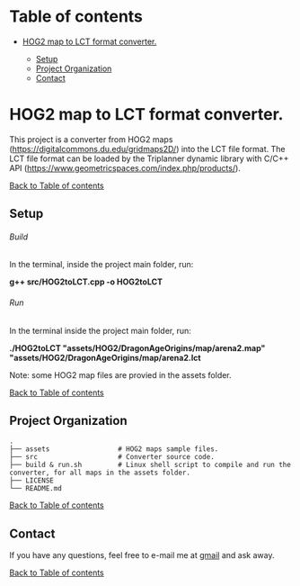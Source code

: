 # <a name="toc">Table of contents 

* [HOG2 map to LCT format converter.](#HOG2toLCT)

	* [Setup](#setup)
	* [Project Organization](#p_organization)
	* [Contact](#contact)


# <a name="HOG2toLCT">HOG2 map to LCT format converter.


This project is a converter from HOG2 maps (https://digitalcommons.du.edu/gridmaps2D/) into the LCT file format.
The LCT file format can be loaded by the Triplanner dynamic library with C/C++ API (https://www.geometricspaces.com/index.php/products/). 

[Back to Table of contents](#toc)


## <a name="setup">Setup

###### Build 

In the terminal, inside the project main folder, run:

**g++ src/HOG2toLCT.cpp -o HOG2toLCT**

###### Run

In the terminal inside the project main folder, run:

**./HOG2toLCT "assets/HOG2/DragonAgeOrigins/map/arena2.map" "assets/HOG2/DragonAgeOrigins/map/arena2.lct**

Note: some HOG2 map files are provied in the assets folder.

[Back to Table of contents](#toc)


## <a name="p_organization">Project Organization


    .
    ├── assets                 # HOG2 maps sample files. 
    ├── src                    # Converter source code.
    ├── build & run.sh         # Linux shell script to compile and run the converter, for all maps in the assets folder.
    ├── LICENSE
    └── README.md

[Back to Table of contents](#toc)


## <a name="contact">Contact

If you have any questions, feel free to e-mail me at [gmail](mailto://g.n.p.amador@gmail.com) and ask away.

[Back to Table of contents](#toc)
